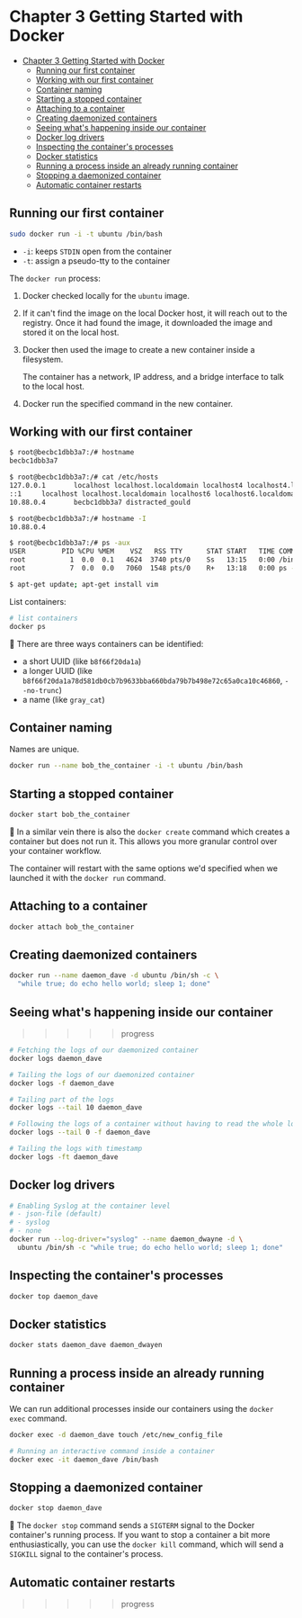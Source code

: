# Chapter 3 Getting Started with Docker

- [Chapter 3 Getting Started with Docker](#chapter-3-getting-started-with-docker)
  - [Running our first container](#running-our-first-container)
  - [Working with our first container](#working-with-our-first-container)
  - [Container naming](#container-naming)
  - [Starting a stopped container](#starting-a-stopped-container)
  - [Attaching to a container](#attaching-to-a-container)
  - [Creating daemonized containers](#creating-daemonized-containers)
  - [Seeing what's happening inside our container](#seeing-whats-happening-inside-our-container)
  - [Docker log drivers](#docker-log-drivers)
  - [Inspecting the container's processes](#inspecting-the-containers-processes)
  - [Docker statistics](#docker-statistics)
  - [Running a process inside an already running container](#running-a-process-inside-an-already-running-container)
  - [Stopping a daemonized container](#stopping-a-daemonized-container)
  - [Automatic container restarts](#automatic-container-restarts)

## Running our first container

```sh
sudo docker run -i -t ubuntu /bin/bash
```

- `-i`: keeps `STDIN` open from the container
- `-t`: assign a pseudo-tty to the container

The `docker run` process:

1. Docker checked locally for the `ubuntu` image.
2. If it can't find the image on the local Docker host, it will reach out to the
   registry. Once it had found the image, it downloaded the image and stored it
   on the local host.
3. Docker then used the image to create a new container inside a filesystem.

   The container has a network, IP address, and a bridge interface to talk to
   the local host.

4. Docker run the specified command in the new container.

## Working with our first container

```sh
$ root@becbc1dbb3a7:/# hostname
becbc1dbb3a7

$ root@becbc1dbb3a7:/# cat /etc/hosts
127.0.0.1       localhost localhost.localdomain localhost4 localhost4.localdomain4
::1     localhost localhost.localdomain localhost6 localhost6.localdomain6
10.88.0.4       becbc1dbb3a7 distracted_gould

$ root@becbc1dbb3a7:/# hostname -I
10.88.0.4

$ root@becbc1dbb3a7:/# ps -aux
USER         PID %CPU %MEM    VSZ   RSS TTY      STAT START   TIME COMMAND
root           1  0.0  0.1   4624  3740 pts/0    Ss   13:15   0:00 /bin/bash
root           7  0.0  0.0   7060  1548 pts/0    R+   13:18   0:00 ps -aux

$ apt-get update; apt-get install vim
```

List containers:

```sh
# list containers
docker ps
```

📝 There are three ways containers can be identified:

- a short UUID (like `b8f66f20da1a`)
- a longer UUID (like
  `b8f66f20da1a78d581db0cb7b9633bba660bda79b7b498e72c65a0ca10c46860`,
  `--no-trunc`)
- a name (like `gray_cat`)

## Container naming

Names are unique.

```sh
docker run --name bob_the_container -i -t ubuntu /bin/bash
```

## Starting a stopped container

```sh
docker start bob_the_container
```

📝 In a similar vein there is also the `docker create` command which creates a
container but does not run it. This allows you more granular control over your
container workflow.

The container will restart with the same options we'd specified when we launched
it with the `docker run` command.

## Attaching to a container

```sh
docker attach bob_the_container
```

## Creating daemonized containers

```sh
docker run --name daemon_dave -d ubuntu /bin/sh -c \
  "while true; do echo hello world; sleep 1; done"
```

## Seeing what's happening inside our container

>>>>> progress

```sh
# Fetching the logs of our daemonized container
docker logs daemon_dave

# Tailing the logs of our daemonized container
docker logs -f daemon_dave

# Tailing part of the logs
docker logs --tail 10 daemon_dave

# Following the logs of a container without having to read the whole log file
docker logs --tail 0 -f daemon_dave

# Tailing the logs with timestamp
docker logs -ft daemon_dave
```

## Docker log drivers

```sh
# Enabling Syslog at the container level
# - json-file (default)
# - syslog
# - none
docker run --log-driver="syslog" --name daemon_dwayne -d \
  ubuntu /bin/sh -c "while true; do echo hello world; sleep 1; done"
```

## Inspecting the container's processes

```sh
docker top daemon_dave
```

## Docker statistics

```sh
docker stats daemon_dave daemon_dwayen
```

## Running a process inside an already running container

We can run additional processes inside our containers using the `docker exec`
command.

```sh
docker exec -d daemon_dave touch /etc/new_config_file

# Running an interactive command inside a container
docker exec -it daemon_dave /bin/bash
```

## Stopping a daemonized container

```sh
docker stop daemon_dave
```

📝 The `docker stop` command sends a `SIGTERM` signal to the Docker container's
running process. If you want to stop a container a bit more enthusiastically,
you can use the `docker kill` command, which will send a `SIGKILL` signal to the
container's process.

## Automatic container restarts

>>>>> progress
